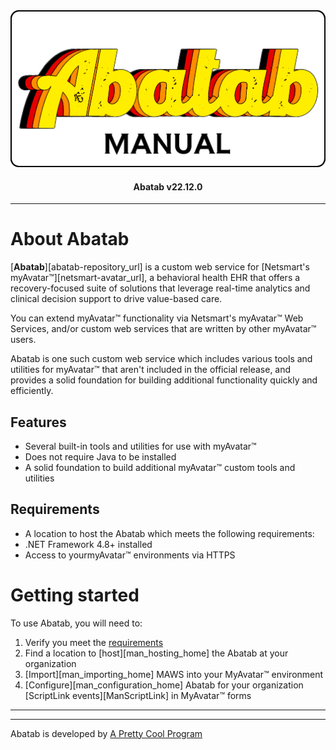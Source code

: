 <div align="center">

  <img src="../../images/man-logo.png" alt="Abatab Manual" width="512">

  <h4>
    Abatab v22.12.0
  </h4>

</div>

***

# About Abatab

[**Abatab**][abatab-repository_url] is a custom web service for [Netsmart's myAvatar™][netsmart-avatar_url], a behavioral health EHR that offers a recovery-focused suite of solutions that leverage real-time analytics and clinical decision support to drive value-based care.

You can extend myAvatar™ functionality via Netsmart's myAvatar™ Web Services, and/or custom web services that are written by other myAvatar™ users.

Abatab is one such custom web service which includes various tools and utilities for myAvatar™ that aren't included in the official release, and provides a solid foundation for building additional functionality quickly and efficiently.

## Features

* Several built-in tools and utilities for use with myAvatar™
* Does not require Java to be installed
* A solid foundation to build additional myAvatar™ custom tools and utilities

## Requirements

* A location to host the Abatab which meets the following requirements:
* .NET Framework 4.8+ installed
* Access to yourmyAvatar™ environments via HTTPS


# Getting started

To use Abatab, you will need to:
1. Verify you meet the [requirements](#requirements)
2. Find a location to [host][man_hosting_home] the Abatab at your organization
3. [Import][man_importing_home] MAWS into your MyAvatar™ environment
4. [Configure][man_configuration_home] Abatab for your organization [ScriptLink events][ManScriptLink] in MyAvatar™ forms

***

***

Abatab is developed by [A Pretty Cool Program][a-pretty-cool-program-url]

[abatab-repository-url]: https://github.com/spectrum-health-systems/Abatab
[netsmart-avatar-url]: https://www.ntst.com/Offerings/myAvatar
[man-getting-started]: ./man-getting-started-home.md
[man-hosting]: ./man-hosting-home.md
[man-importing]: ./man-importing-home.md
[man-configuration]: ./man-configuration-home.md
[man-using]: ./man-using-home.md
[man-additional-information]: ./man-additional-information-home.md
[a-pretty-cool-program-url]: https://github.com/APrettyCoolProgram
